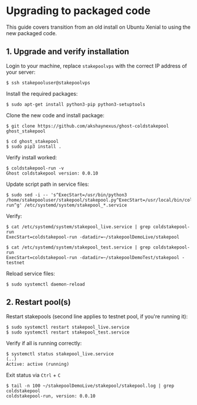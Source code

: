 # Upgrading to packaged code

This guide covers transition from an old install on Ubuntu Xenial to using the new packaged code.

## 1. Upgrade and verify installation

Login to your machine, replace `stakepoolvps` with the correct IP address of your server:

    $ ssh stakepooluser@stakepoolvps

Install the required packages:

    $ sudo apt-get install python3-pip python3-setuptools

Clone the new code and install package:

    $ git clone https://github.com/akshaynexus/ghost-coldstakepool ghost_stakepool

```
$ cd ghost_stakepool
$ sudo pip3 install .
```

Verify install worked:

    $ coldstakepool-run -v
    Ghost coldstakepool version: 0.0.10

Update script path in service files:

    $ sudo sed -i -- 's^ExecStart=/usr/bin/python3 /home/stakepooluser/stakepool/stakepool.py^ExecStart=/usr/local/bin/coldstakepool-run^g' /etc/systemd/system/stakepool_*.service

Verify:

```
$ cat /etc/systemd/system/stakepool_live.service | grep coldstakepool-run
ExecStart=coldstakepool-run -datadir=~/stakepoolDemoLive/stakepool
```

```
$ cat /etc/systemd/system/stakepool_test.service | grep coldstakepool-run
ExecStart=coldstakepool-run -datadir=~/stakepoolDemoTest/stakepool -testnet
```

Reload service files:

    $ sudo systemctl daemon-reload

## 2. Restart pool(s)

Restart stakepools (second line applies to testnet pool, if you're running it):

    $ sudo systemctl restart stakepool_live.service
    $ sudo systemctl restart stakepool_test.service

Verify if all is running correctly:

```
$ systemctl status stakepool_live.service
(..)
Active: active (running)
```

Exit status via `Ctrl` + `C`

```
$ tail -n 100 ~/stakepoolDemoLive/stakepool/stakepool.log | grep coldstakepool
coldstakepool-run, version: 0.0.10
```
